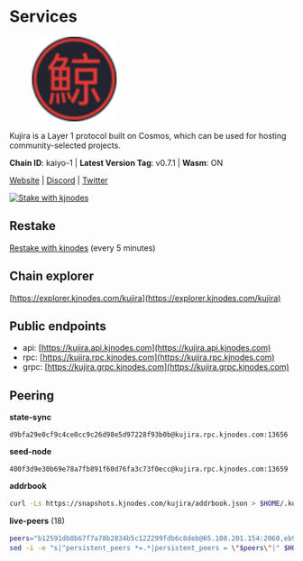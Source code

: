 # Services

<figure><img src="https://raw.githubusercontent.com/kj89/cosmos-images/main/logos/kujira.png" width="150" alt=""><figcaption></figcaption></figure>

Kujira is a Layer 1 protocol built on Cosmos, which can be used for  hosting community-selected projects.

**Chain ID**: kaiyo-1 | **Latest Version Tag**: v0.7.1 | **Wasm**: ON

[Website](https://kujira.app) | [Discord](https://discord.gg/teamkujira) | [Twitter](https://twitter.com/TeamKujira)

[![Stake with kjnodes](https://i.ibb.co/cr44Q8j/button-stake-with-kjnodes.png)](https://restake.app/kujira/kujiravaloper1tnuqj73jfn3724lqz34c27tuv80nv336sadqym)

## Restake

[Restake with kjnodes](https://restake.app/kujira/kujiravaloper1tnuqj73jfn3724lqz34c27tuv80nv336sadqym) (every 5 minutes)
## Chain explorer
[https://explorer.kjnodes.com/kujira](https://explorer.kjnodes.com/kujira)

## Public endpoints

* api: [https://kujira.api.kjnodes.com](https://kujira.api.kjnodes.com)
* rpc: [https://kujira.rpc.kjnodes.com](https://kujira.rpc.kjnodes.com)
* grpc: [https://kujira.grpc.kjnodes.com](https://kujira.grpc.kjnodes.com)

## Peering

**state-sync**

```text
d9bfa29e0cf9c4ce0cc9c26d98e5d97228f93b0b@kujira.rpc.kjnodes.com:13656
```

**seed-node**

```text
400f3d9e30b69e78a7fb891f60d76fa3c73f0ecc@kujira.rpc.kjnodes.com:13659
```

**addrbook**
```bash
curl -Ls https://snapshots.kjnodes.com/kujira/addrbook.json > $HOME/.kujira/config/addrbook.json
```

**live-peers** (18)
```bash
peers="b12591db8b67f7a78b2834b5c122299fdb6c8deb@65.108.201.154:2060,eb9742d81b436b95e324816794229a9efdaf8ea8@142.132.155.170:26656,3a7733d4b670a672db326bd6e5f8ae37e14a3dbd@138.201.226.227:26656,da2673cf09dc2c124947827f4cf5e7c17114d504@142.132.202.98:26656,66c551ebcb68fe343c7e2720593dc47426813a68@93.189.30.101:26656,b80cf7882c8cab4894d41ccd4f5a00406d8b5f7d@146.59.52.48:30095,15679999b404a9ee027dc9f5e795d6c4fddb6cee@51.91.152.102:20000,e751b31b5444ed4a7489a456be805c736756eeb8@195.3.223.19:26656,0c2e37714b7922b160bce8579eeb444e59802efa@65.108.198.118:11856,fa57c7c253be46ad9f696ee2f2c1d72cbc6a1591@146.59.52.135:31095,253d2293272a29057a27797a5703f5171c267da1@192.99.15.159:26656,d9bfa29e0cf9c4ce0cc9c26d98e5d97228f93b0b@65.109.88.38:13656,9dc8a19299064e8d5a414a1fc25dd0d12d9871c8@138.201.16.240:30095,9c8826ceeb1254d16856092a50df4fd720910362@50.116.49.237:26656,d6f2eee997d108d4fde5683e31d678427376dfce@77.68.27.75:26656,c55d35ef908b74c2ddec2f47dbdb4032d7dfbcd4@23.88.69.22:27266,6cf8b25d99bacca213c1d762e8d9ea21636fea41@178.211.139.222:26656,4ae125f9c9b8e2f1ac83749c2209e26056b97851@65.108.238.103:11856"
sed -i -e "s|^persistent_peers *=.*|persistent_peers = \"$peers\"|" $HOME/.kujira/config/config.toml
```
